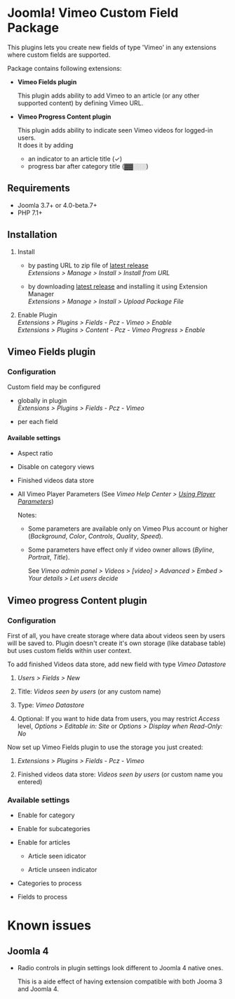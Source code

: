 # Joomla! Vimeo Custom Field Package

This plugins lets you create new fields of type 'Vimeo' in any extensions where custom fields are supported.

Package contains following extensions:

- **Vimeo Fields plugin**

  This plugin adds ability to add Vimeo to an article (or any other supported content) by defining Vimeo URL.

- **Vimeo Progress Content plugin**

  This plugin adds ability to indicate seen Vimeo videos for logged-in users.  
  It does it by adding
  
  - an indicator to an article title (✓)
  - progress bar after category title (▓▓░░░)


## Requirements

- Joomla 3.7+ or 4.0-beta.7+
- PHP 7.1+


## Installation

1. Install

   - by pasting URL to zip file of [latest release](https://github.com/piotr-cz/joomla-customfields-vimeo/releases/latest)  
     *Extensions > Manage > Install > Install from URL*

   - by downloading [latest release](https://github.com/piotr-cz/joomla-customfields-vimeo/releases/latest) and installing it using Extension Manager  
     *Extensions > Manage > Install > Upload Package File*

1. Enable Plugin  
   *Extensions > Plugins > Fields - Pcz - Vimeo > Enable*  
   *Extensions > Plugins > Content - Pcz - Vimeo Progress > Enable*


## Vimeo Fields plugin

### Configuration

Custom field may be configured

- globally in plugin  
  *Extensions > Plugins > Fields - Pcz - Vimeo*

- per each field


#### Available settings

- Aspect ratio

- Disable on category views

- Finished videos data store

- All Vimeo Player Parameters (See _Vimeo Help Center > [Using Player Parameters](https://vimeo.zendesk.com/hc/en-us/articles/360001494447-Using-Player-Parameter)_)

  Notes:

  - Some parameters are available only on Vimeo Plus account or higher (_Background_, _Color_, _Controls_, _Quality_, _Speed_).

  - Some parameters have effect only if video owner allows (_Byline_, _Portrait_, _Title_).

    See _Vimeo admin panel > Videos > [video] > Advanced > Embed > Your details > Let users decide_


## Vimeo progress Content plugin

### Configuration

First of all, you have create storage where data about videos seen by users will be saved to.
Plugin doesn't create it's own storage (like database table) but uses custom fields within user context.

To add finished Videos data store, add new field with type *Vimeo Datastore*

1. *Users > Fields > New*

1. Title: *Videos seen by users* (or any custom name)

1. Type: *Vimeo Datastore*

1. Optional: If you want to hide data from users, you may restrict *Access* level, *Options > Editable in: Site* or *Options > Display when Read-Only: No*

Now set up Vimeo Fields plugin to use the storage you just created:

1. *Extensions > Plugins > Fields - Pcz - Vimeo*

1. Finished videos data store: *Videos seen by users* (or custom name you entered)


### Available settings

- Enable for category

- Enable for subcategories

- Enable for articles

  - Article seen idicator

  - Article unseen indicator

- Categories to process

- Fields to process


# Known issues

## Joomla 4

- Radio controls in plugin settings look different to Joomla 4 native ones.

  This is a aide effect of having extension compatible with both Jooma 3 and Joomla 4.
